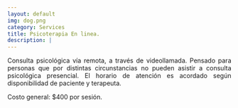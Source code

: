 ```yaml
---
layout: default
img: dog.png
category: Services
title: Psicoterapia En linea.
description: |
---
```

<div align="justify">
<p>Consulta psicológica vía remota, a través de videollamada. Pensado para personas que por distintas circunstancias no pueden asistir a consulta psicológica presencial. El horario de atención es acordado según disponibilidad de paciente y terapeuta.</p>

<p>Costo general: $400 por sesión.</p>
</div>
